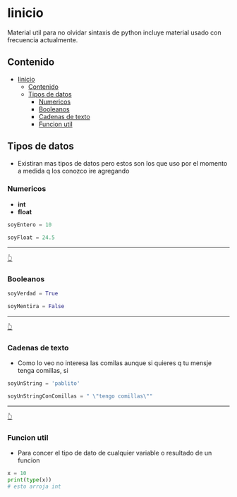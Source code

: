 
# Iinicio

Material util para no olvidar sintaxis de python
incluye material usado con frecuencia actualmente.

## Contenido

- [Iinicio](#iinicio)
  - [Contenido](#contenido)
  - [Tipos de datos](#tipos-de-datos)
    - [Numericos](#numericos)
    - [Booleanos](#booleanos)
    - [Cadenas de texto](#cadenas-de-texto)
    - [Funcion util](#funcion-util)

## Tipos de datos

- Existiran mas tipos de datos pero estos son los que uso por el momento a medida q los conozco ire agregando

### Numericos

- **int**
- **float**

```python
soyEntero = 10

soyFloat = 24.5
```

---

[👆](#contenido)

### Booleanos

```python
soyVerdad = True

soyMentira = False
```

---

[👆](#contenido)

### Cadenas de texto

- Como lo veo no interesa las comilas aunque si quieres q tu mensje tenga comillas, si

```python
soyUnString = 'pablito'

soyUnStringConComillas = " \"tengo comillas\""
```

---

[👆](#contenido)

### Funcion util

- Para concer el tipo de dato de cualquier variable o resultado de un funcion

```python
x = 10
print(type(x))
# esto arroja int
```
